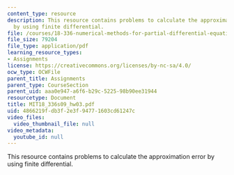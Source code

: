 ```yaml
---
content_type: resource
description: This resource contains problems to calculate the approximation error
  by using finite differential.
file: /courses/18-336-numerical-methods-for-partial-differential-equations-spring-2009/4866219fdb3f2e3f94771603cd61247c_MIT18_336s09_hw03.pdf
file_size: 79204
file_type: application/pdf
learning_resource_types:
- Assignments
license: https://creativecommons.org/licenses/by-nc-sa/4.0/
ocw_type: OCWFile
parent_title: Assignments
parent_type: CourseSection
parent_uid: aaa0e947-a6f6-b29c-5225-98b90ee31944
resourcetype: Document
title: MIT18_336s09_hw03.pdf
uid: 4866219f-db3f-2e3f-9477-1603cd61247c
video_files:
  video_thumbnail_file: null
video_metadata:
  youtube_id: null
---
```

This resource contains problems to calculate the approximation error by using finite differential.